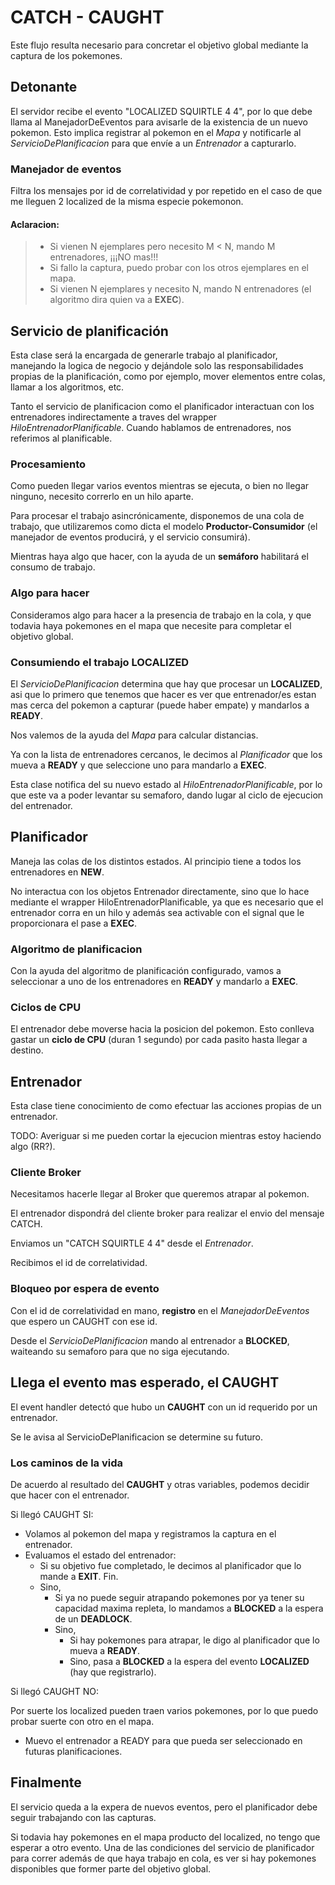 # CATCH - CAUGHT

Este flujo resulta necesario para concretar el objetivo global mediante la captura de los pokemones.

## Detonante

El servidor recibe el evento "LOCALIZED SQUIRTLE 4 4", por lo que debe llama al ManejadorDeEventos para avisarle
de la existencia de un nuevo pokemon. 
Esto implica registrar al pokemon en el _Mapa_ y notificarle al _ServicioDePlanificacion_ 
para que envíe a un _Entrenador_ a capturarlo.

### Manejador de eventos
Filtra los mensajes por id de correlatividad y por repetido
en el caso de que me lleguen 2 localized de la misma especie pokemonon.

#### Aclaracion:
> - Si vienen N ejemplares pero necesito M < N, mando M entrenadores, ¡¡¡NO mas!!!  
> - Si fallo la captura, puedo probar con los otros ejemplares en el mapa.
> - Si vienen N ejemplares y necesito N, mando N entrenadores (el algoritmo dira quien va a **EXEC**). 

## Servicio de planificación

Esta clase será la encargada de generarle trabajo al planificador, manejando la logica de negocio y dejándole
solo las responsabilidades propias de la planificación, como por ejemplo, mover elementos entre colas,
llamar a los algoritmos, etc.  

Tanto el servicio de planificacion como el planificador interactuan con los entrenadores indirectamente
a traves del wrapper _HiloEntrenadorPlanificable_. Cuando hablamos de entrenadores, nos referimos al planificable.

### Procesamiento
Como pueden llegar varios eventos mientras se ejecuta, o bien no llegar ninguno, necesito correrlo en un hilo aparte.

Para procesar el trabajo asincrónicamente, disponemos de una cola de trabajo, que utilizaremos como dicta el modelo 
**Productor-Consumidor** (el manejador de eventos producirá, y el servicio consumirá).

Mientras haya algo que hacer, con la ayuda de un **semáforo** habilitará el consumo de trabajo.

### Algo para hacer

Consideramos algo para hacer a la presencia de trabajo en la cola, y que todavia haya pokemones en el mapa que necesite 
para completar el objetivo global.

### Consumiendo el trabajo LOCALIZED

El _ServicioDePlanificacion_ determina que hay que procesar un **LOCALIZED**, asi que lo primero que tenemos que hacer
es ver que entrenador/es estan mas cerca del pokemon a capturar (puede haber empate) y mandarlos a **READY**.

Nos valemos de la ayuda del _Mapa_ para calcular distancias.

Ya con la lista de entrenadores cercanos, le decimos al _Planificador_ que los mueva a **READY** y que seleccione
uno para mandarlo a **EXEC**.

Esta clase notifica del su nuevo estado al _HiloEntrenadorPlanificable_,
por lo que este va a poder levantar su semaforo, dando lugar al ciclo de ejecucion del entrenador.

## Planificador

Maneja las colas de los distintos estados. Al principio tiene a todos los entrenadores en **NEW**.

No interactua con los objetos Entrenador directamente, sino que lo hace mediante el wrapper HiloEntrenadorPlanificable,
ya que es necesario que el entrenador corra en un hilo y además sea activable con el signal que le proporcionara
el pase a **EXEC**.

### Algoritmo de planificacion

Con la ayuda del algoritmo de planificación configurado, vamos a seleccionar a uno de los entrenadores en **READY**
y mandarlo a **EXEC**.

### Ciclos de CPU

El entrenador debe moverse hacia la posicion del pokemon. Esto conlleva gastar un **ciclo de CPU** (duran 1 segundo)
por cada pasito hasta llegar a destino.

## Entrenador

Esta clase tiene conocimiento de como efectuar las acciones propias de un entrenador.  

TODO: Averiguar si me pueden cortar la ejecucion mientras estoy haciendo algo (RR?).

### Cliente Broker

Necesitamos hacerle llegar al Broker que queremos atrapar al pokemon.  

El entrenador dispondrá del cliente broker para realizar el envio del mensaje CATCH.

Enviamos un "CATCH SQUIRTLE 4 4" desde el _Entrenador_.

Recibimos el id de correlatividad.

### Bloqueo por espera de evento

Con el id de correlatividad en mano, **registro** en el _ManejadorDeEventos_ que espero un CAUGHT con ese id.

Desde el _ServicioDePlanificacion_ mando al entrenador a **BLOCKED**, waiteando su semaforo para que no siga ejecutando.

## Llega el evento mas esperado, el CAUGHT

El event handler detectó que hubo un **CAUGHT** con un id requerido por un entrenador. 

Se le avisa al ServicioDePlanificacion se determine su futuro.

### Los caminos de la vida

De acuerdo al resultado del **CAUGHT** y otras variables, podemos decidir que hacer con el entrenador.

Si llegó CAUGHT SI:

* Volamos al pokemon del mapa y registramos la captura en el entrenador.
* Evaluamos el estado del entrenador:
    - Si su objetivo fue completado, le decimos al planificador que lo mande a **EXIT**. Fin.
    - Sino,
        - Si ya no puede seguir atrapando pokemones por ya tener su capacidad maxima repleta,
            lo mandamos a **BLOCKED** a la espera de un **DEADLOCK**.
        - Sino,
            - Si hay pokemones para atrapar, le digo al planificador que lo mueva a **READY**.
            - Sino, pasa a **BLOCKED** a la espera del evento **LOCALIZED** (hay que registrarlo).

Si llegó CAUGHT NO:

Por suerte los localized pueden traen varios pokemones, por lo que puedo probar suerte con otro en el mapa.
- Muevo el entrenador a READY para que pueda ser seleccionado en futuras planificaciones.

## Finalmente

El servicio queda a la expera de nuevos eventos, pero el planificador debe seguir trabajando con las capturas.

Si todavia hay pokemones en el mapa producto del localized, no tengo que esperar a otro evento.
Una de las condiciones del servicio de planificador para correr además de que haya trabajo en cola, 
es ver si hay pokemones disponibles que former parte del objetivo global.
